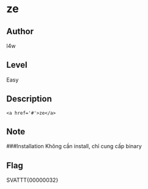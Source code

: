 # ze

## Author
l4w
## Level
Easy
## Description
```
<a href='#'>ze</a>
```
## Note
###Installation
Không cần install, chỉ cung cấp binary

## Flag
SVATTT{00000032}

